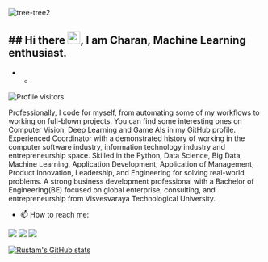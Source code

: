 ![tree-tree2](https://github.com/charanhu/charanhu/blob/master/social/Charan%20H%20U.png?raw=true)

## ## Hi there <img src="https://media.giphy.com/media/hvRJCLFzcasrR4ia7z/giphy.gif" width="25px">, I am Charan, Machine Learning enthusiast.

* *

![Profile visitors](https://visitor-badge.glitch.me/badge?page_id=charanhu.visitor-badge)

Professionally, I code for myself, from automating some of my workflows to working on full-blown projects. You can find some interesting ones on Computer Vision, Deep Learning and Game AIs in my GitHub profile. Experienced Coordinator with a demonstrated history of working in the computer software industry, information technology industry and entrepreneurship space. Skilled in the Python, Data Science, Big Data, Machine Learning, Application Development, Application of Management, Product Innovation, Leadership, and Engineering for solving real-world problems. A strong business development professional with a Bachelor of Engineering(BE) focused on global enterprise, consulting, and entrepreneurship from Visvesvaraya Technological University. 


- 📫 How to reach me:
<a href="https://www.linkedin.com/in/charanhu">
  <img src="https://github.com/charanhu/charanhu/blob/master/social/5.png"></a>
<a href="https://t.me/charanhu"><img src="https://img.shields.io/badge/-Telegram-2CA5E0?style=flat-square&logo=telegram&logoColor=white"></a>
<a href="mailto:charanhumail@gmail.com"><img src="https://img.shields.io/badge/-Gmail-c14438?style=flat-square&logo=Gmail&logoColor=white"></a>

[![Rustam's GitHub stats](https://github-readme-stats.vercel.app/api?username=charanhu&count_private=true&show_icons=true&theme=tokyonight)](https://github.com/anuraghazra/github-readme-stats)

<!-- If you are reading this believe me you can achieve big results! Always remember why you have started. -->
